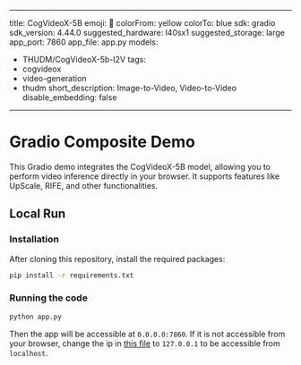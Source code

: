 
---
title: CogVideoX-5B
emoji: 🎥
colorFrom: yellow
colorTo: blue
sdk: gradio
sdk_version: 4.44.0
suggested_hardware: l40sx1
suggested_storage: large
app_port: 7860
app_file: app.py
models:
  - THUDM/CogVideoX-5b-I2V
tags:
  - cogvideox
  - video-generation
  - thudm
short_description: Image-to-Video, Video-to-Video
disable_embedding: false
---

# Gradio Composite Demo

This Gradio demo integrates the CogVideoX-5B model, allowing you to perform video inference directly in your browser. It
supports features like UpScale, RIFE, and other functionalities.

## Local Run
### Installation
After cloning this repository, install the required packages:

```bash
pip install -r requirements.txt
```

### Running the code

```bash
python app.py
```
Then the app will be accessible at `0.0.0.0:7860`. If it is not accessible from your browser, change the ip in [this file](https://github.com/erfanasgari21/CogVideoX-5B-Space/blob/924868c8c2084df1bcf1f86edcb0ec8da97a502e/app.py#L491) to `127.0.0.1` to be accessible from `localhost`.



